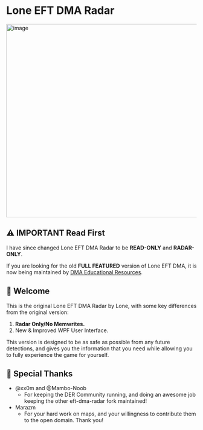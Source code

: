 # Lone EFT DMA Radar
<img width="512" height="512" alt="image" src="https://github.com/user-attachments/assets/dc52d50b-66dd-4a9d-bbf2-c7d9b8c24aba" />

## ⚠️ IMPORTANT Read First
I have since changed Lone EFT DMA Radar to be **READ-ONLY** and **RADAR-ONLY**.

If you are looking for the old **FULL FEATURED** version of Lone EFT DMA, it is now being maintained by [DMA Educational Resources](https://github.com/dma-educational-resources/eft-dma-radar).

## 👋 Welcome
This is the original Lone EFT DMA Radar by Lone, with some key differences from the original version:
1. **Radar Only/No Memwrites.**
2. New & Improved WPF User Interface.

This version is designed to be as safe as possible from any future detections, and gives you the information that you need while allowing you to fully experience the game for yourself.

## 💖 Special Thanks
- @xx0m and @Mambo-Noob
  - For keeping the DER Community running, and doing an awesome job keeping the other eft-dma-radar fork maintained!
- Marazm
  - For your hard work on maps, and your willingness to contribute them to the open domain. Thank you!
